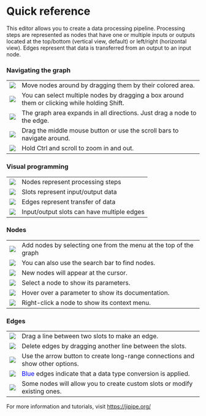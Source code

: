 # Quick reference

This editor allows you to create a data processing pipeline. Processing steps are represented as 
nodes that have one or multiple inputs or outputs located at the top/bottom (vertical view, default) or left/right (horizontal view).
Edges represent that data is transferred from an output to an input node.

<h3>Navigating the graph</h3>
<table>
<tr><td><img src="resource://icons/actions/transform-move.png"/></td><td>Move nodes around by dragging them by their colored area.</td></tr>
<tr><td><img src="resource://icons/actions/edit-select-all.png"/></td><td>You can select multiple nodes by dragging a box around them or clicking while holding Shift.</td></tr>
<tr><td><img src="resource://icons/actions/grid-rectangular.png"/></td><td>The graph area expands in all directions. Just drag a node to the edge.</td></tr>
<tr><td><img src="resource://icons/devices/input-mouse.png"/></td><td>Drag the middle mouse button or use the scroll bars to navigate around.</td></tr>
<tr><td><img src="resource://icons/actions/zoom-in.png"/></td><td>Hold Ctrl and scroll to zoom in and out.</td></tr>
</table>
<h3>Visual programming</h3>
<table>
<tr><td><img src="resource://icons/actions/run-build.png"/></td><td>Nodes represent processing steps</td></tr>
<tr><td><img src="resource://icons/actions/database.png"/></td><td>Slots represent input/output data</td></tr>
<tr><td><img src="resource://icons/actions/epiphany-download.png"/></td><td>Edges represent transfer of data</td></tr>
<tr><td><img src="resource://icons/actions/help-info.png"/></td><td>Input/output slots can have multiple edges</td></tr>
</table>
<h3>Nodes</h3>
<table>
<tr><td><img src="resource://icons/actions/list-add.png"/></td><td>Add nodes by selecting one from the menu at the top of the graph</td></tr>
<tr><td><img src="resource://icons/actions/search.png"/></td><td>You can also use the search bar to find nodes.</td></tr>
<tr><td><img src="resource://icons/actions/target.png"/></td><td>New nodes will appear at the cursor.</td></tr>
<tr><td><img src="resource://icons/actions/edit-select-all.png"/></td><td>Select a node to show its parameters.</td></tr>
<tr><td><img src="resource://icons/actions/cursor-arrow.png"/></td><td>Hover over a parameter to show its documentation.</td></tr>
<tr><td><img src="resource://icons/devices/input-mouse.png"/></td><td>Right-click a node to show its context menu.</td></tr>
</table>
<h3>Edges</h3>
<table>
<tr><td><img src="resource://icons/devices/input-mouse.png"/></td><td>Drag a line between two slots to make an edge.</td></tr>
<tr><td><img src="resource://icons/actions/edit-delete.png"/></td><td>Delete edges by dragging another line between the slots.</td></tr>
<tr><td><img src="resource://icons/actions/arrow-down.png"/></td><td>Use the arrow button to create long-range connections and show other options.</td></tr>
<tr><td><img src="resource://icons/actions/help-info.png"/></td><td><span style="color: blue">Blue</span> edges indicate that a data type conversion is applied.</td></tr>
<tr><td><img src="resource://icons/actions/list-add.png"/></td><td>Some nodes will allow you to create custom slots or modify existing ones.</td></tr>
</table>

For more information and tutorials, visit https://jipipe.org/
